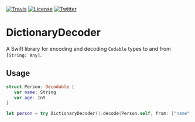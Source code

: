 [![Travis](https://img.shields.io/travis/swhitty/DictionaryDecoder.svg)](https://travis-ci.org/swhitty/DictionaryDecoder)
[![License](https://img.shields.io/badge/license-zlib-lightgrey.svg)](https://opensource.org/licenses/Zlib)
[![Twitter](https://img.shields.io/badge/twitter-@simonwhitty-blue.svg)](http://twitter.com/simonwhitty)

# DictionaryDecoder
A Swift library for encoding and decoding `Codable` types to and from `[String: Any]`.

## Usage

```swift
struct Person: Decodable {
   var name: String
   var age: Int
}

let person = try DictionaryDecoder().decode(Person.self, from: ["name": "Herbert", "age": 99])
```
